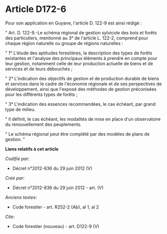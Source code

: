 # Article D172-6

Pour son application en Guyane, l'article D. 122-9 est ainsi rédigé : 

" Art. D. 122-9.-Le schéma régional de gestion sylvicole des bois et forêts des particuliers, mentionné au 3° de l'article L.
122-2, comprend pour chaque région naturelle ou groupe de régions naturelles : 

" 1° L'étude des aptitudes forestières, la description des types de forêts existantes et l'analyse des principaux éléments à
prendre en compte pour leur gestion, notamment celle de leur production actuelle de biens et de services et de leurs
débouchés ; 

" 2° L'indication des objectifs de gestion et de production durable de biens et services dans le cadre de l'économie
régionale et de ses perspectives de développement, ainsi que l'exposé des méthodes de gestion préconisées pour les différents
types de forêts ; 

" 3° L'indication des essences recommandées, le cas échéant, par grand type de milieu. 

" Il définit, le cas échéant, les modalités de mise en place d'un observatoire du renouvellement des peuplements. 

" Le schéma régional peut être complété par des modèles de plans de gestion. "

**Liens relatifs à cet article**

_Codifié par_:

  - Décret n°2012-836 du 29 juin 2012 (V)

_Créé par_:

  - Décret n°2012-836 du 29 juin 2012 - art. (V)

_Anciens textes_:

  - Code forestier - art. R252-2 (Ab), al 1, al 2

_Cite_:

  - Code forestier (nouveau) - art. D122-9 (V)
